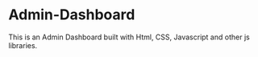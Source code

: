 # Admin-Dashboard
This is an Admin Dashboard built with Html, CSS, Javascript and other js libraries.
